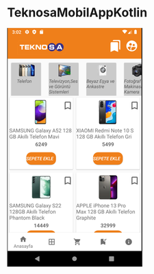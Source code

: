 # TeknosaMobilAppKotlin
![teknosa clone app with kotlin language](https://github.com/Ultrest1/TeknosaMobilAppKotlin/blob/master/teknosaclonewithkotlin2.PNG)
